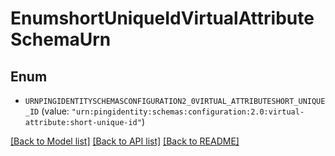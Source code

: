 # EnumshortUniqueIdVirtualAttributeSchemaUrn

## Enum


* `URNPINGIDENTITYSCHEMASCONFIGURATION2_0VIRTUAL_ATTRIBUTESHORT_UNIQUE_ID` (value: `"urn:pingidentity:schemas:configuration:2.0:virtual-attribute:short-unique-id"`)


[[Back to Model list]](../README.md#documentation-for-models) [[Back to API list]](../README.md#documentation-for-api-endpoints) [[Back to README]](../README.md)


